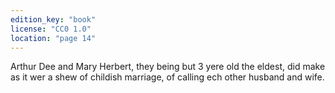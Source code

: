 ```yaml
---
edition_key: "book"
license: "CC0 1.0"
location: "page 14"
---
```

Arthur Dee and
Mary Herbert, they being but 3 yere old the eldest, did make as
it wer a shew of childish marriage, of calling ech other husband
and wife.
